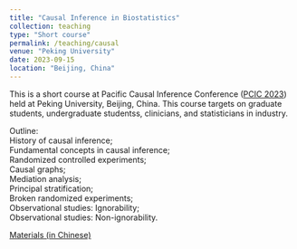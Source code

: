 ```yaml
---
title: "Causal Inference in Biostatistics"
collection: teaching
type: "Short course"
permalink: /teaching/causal
venue: "Peking University"
date: 2023-09-15
location: "Beijing, China"
---
```




This is a short course at Pacific Causal Inference Conference ([PCIC 2023](https://pattern.swarma.org/pcic/))
held at Peking University, Beijing, China.
This course targets on graduate students, undergraduate studentss, clinicians, and statisticians in industry.


Outline: <br />
History of causal inference; <br />
Fundamental concepts in causal inference; <br />
Randomized controlled experiments; <br />
Causal graphs; <br />
Mediation analysis; <br />
Principal stratification; <br />
Broken randomized experiments; <br />
Observational studies: Ignorability; <br />
Observational studies: Non-ignorability.

[Materials (in Chinese)](../files/causal_short_course.zip)
